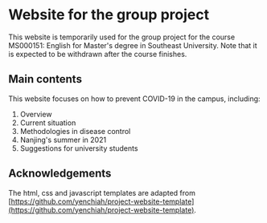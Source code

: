 # Website for the group project
This website is temporarily used for the group project for the course MS000151: English for Master's degree in Southeast University. Note that it is expected to be withdrawn after the course finishes.

## Main contents
This website focuses on how to prevent COVID-19 in the campus, including:
1. Overview
2. Current situation
3. Methodologies in disease control
4. Nanjing's summer in 2021
5. Suggestions for university students

## Acknowledgements
The html, css and javascript templates are adapted from [https://github.com/yenchiah/project-website-template](https://github.com/yenchiah/project-website-template).
